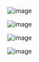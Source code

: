 


![image](https://github.com/user-attachments/assets/7927a37e-26f2-4d54-9493-167d1ae4250f)

![image](https://github.com/user-attachments/assets/4bdc9920-3956-423b-95cd-d7cf159ae34a)



![image](https://github.com/user-attachments/assets/fc170653-1484-4819-865e-a7ed63985a23)


![image](https://github.com/user-attachments/assets/38de6dc2-3ab5-4f45-8e2b-56704b099625)




